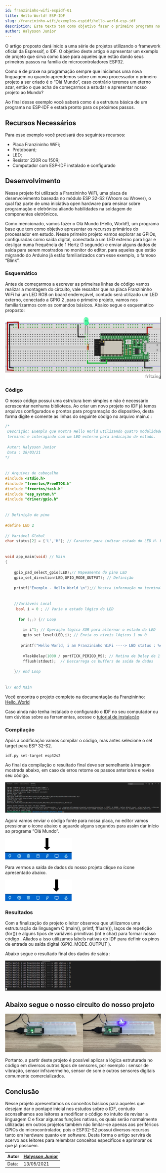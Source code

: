 ```yaml
---
id: franzininho-wifi-espidf-01
title: Hello World! ESP-IDF
slug: /franzininho-wifi/exemplos-espidf/hello-world-esp-idf
description: Este texto tem como objetivo fazer o primeiro programa no ESP-IDF para a Franzininho WIFI
author: Halysson Junior
---
```


O artigo proposto dará início a uma série de projetos utilizando o framework oficial da Espressif, o IDF. O objetivo deste artigo é apresentar um exemplo de projeto que sirva como base para aqueles que estão dando seus primeiros passos na família de microcontroladores ESP32.

Como é de praxe na programação sempre que iniciamos uma nova linguagem ou quando aprendemos sobre um novo processador o primeiro projeto a ser criado é o “Olá Mundo“, caso contrário teremos um eterno azar, então o que acha de começarmos a estudar e apresentar nosso projeto ao Mundo?

Ao final desse exemplo você saberá como é a estrutura básica de um programa no ESP-IDF e estará pronto para os próximos passos.

## Recursos Necessários

Para esse exemplo você precisará dos seguintes recursos:

- Placa Franzininho WiFi;
- Protoboard;
- LED;
- Resistor 220R ou 150R;
- Computador com ESP-IDF instalado e configurado

## Desenvolvimento

Nesse projeto foi utilizado a Franzininho WiFi, uma placa de desenvolvimento baseada no módulo ESP 32-S2 (Wroom ou Wrover), o qual faz parte de uma iniciativa open hardware para ensinar sobre programação e eletrônica aliando habilidades na soldagem de componentes eletrônicos.

Como mencionado, vamos fazer o Olá Mundo (Hello, World!), um programa base que tem como objetivo apresentar os recursos primários do processador em estudo. Nesse primeiro projeto vamos explorar as GPIOs, configuradas como saída digital, conectada a um LED externo para ligar e desligar numa frequência de 1 Hertz (1 segundo) e enviar alguns dados de saída para serem mostrados no monitor do editor, para aqueles que estão migrando do Arduino já estão familiarizados com esse exemplo, o famoso “Blink”.

### Esquemático

Antes de começarmos a escrever as primeiras linhas de código vamos realizar a montagem do circuito, vale ressaltar que na placa Franzininho WiFi há um LED RGB on board endereçável, contudo será utilizado um LED externo, conectado a GPIO 2 ,para o primeiro projeto, vamos nos familiarizarmos com os comandos básicos. Abaixo segue o esquemático proposto:

![Hello World_circuito](img/0x01-Hello-world/01-esquematico.jpg)

### Código

O nosso código possui uma estrutura bem simples e não é necessário acrescentar nenhuma biblioteca. Ao criar um novo projeto no IDF já temos arquivos configurados e prontos para programação do dispositivo, desta forma digite e comente as linhas do seguinte código no arquivo main.c :

```c
/*
 Descrição: Exemplo que mostra Hello World utilizando quatro modalidade de saída de dados por meio do
 terminal e interagindo com um LED externo para indicação de estado.

 Autor: Halysson Junior
 Data : 28/03/21
*/


// Arquivos de cabeçalho
#include <stdio.h>
#include "freertos/FreeRTOS.h"
#include "freertos/task.h"
#include "esp_system.h"
#include "driver/gpio.h"


// Definição de pino

#define LED 2

// Variável Global
char status[2] = {'L','H'}; // Caracter para indicar estado do LED H- HIGH e L - LOW


void app_main(void) // Main
{

    gpio_pad_select_gpio(LED);// Mapeamento do pino LED
    gpio_set_direction(LED,GPIO_MODE_OUTPUT); // Definição

    printf("Exemplo - Hello World \n");// Mostra informação no terminal


    //Variáveis Local
     bool i = 0 ; // Varia o estado lógico do LED

      for (;;) {// Loop

        i= i^1; // Operação lógica XOR para alternar o estado do LED
        gpio_set_level(LED,i); // Envia os níveis lógicos 1 ou 0

       printf("Hello World, i am Franzininho WiFi ----> LED status : %c \n", status[i]);

        vTaskDelay(1000 / portTICK_PERIOD_MS); // Rotina de Delay de 1 segundo
        fflush(stdout);  // Descarrega os buffers de saída de dados   

    }// end Loop


}// end Main
```

Você encontra o projeto completo na documentação da Franzininho: [Hello_World](https://github.com/Franzininho/exemplos-esp-idf)

Caso ainda não tenha instalado e configurado o IDF no seu computador ou tem dúvidas sobre as ferramentas, acesse o [tutorial de instalação](https://franzininho.github.io/docs-franzininho-site/docs/franzininho-wifi-espidf/primeiros-passos)

### Compilação

Após a codificação vamos compilar o código, mas antes selecione o set target para ESP 32-S2.

`idf.py set-target esp32s2`

Ao final da compilação o resultado final deve ser semelhante à imagem mostrada abaixo, em caso de erros retorne os passos anteriores e revise seu código.

![resultado da compilação](img/0x01-Hello-world/02-compilacao.png)

Agora  vamos enviar o código fonte para nossa placa, no editor vamos pressionar o ícone abaixo e aguarde alguns segundos para assim dar início ao programa “Olá Mundo”.

![Gravando](img/0x01-Hello-world/03-flash.png)

Para vermos a saída de dados do nosso projeto clique no ícone apresentado abaixo.

![Monitor](img/0x01-Hello-world/04-monitorar.png)

### Resultados

Com a finalização do projeto o leitor observou que utilizamos uma estruturação da linguagem C (main(), printf, fflush()), laços de repetição (for()) e alguns tipos de variáveis primitivas (int e char) para formar nosso código . Aliados a isso utilizamos labels nativas do IDF para definir os pinos de entrada ou saída digital (GPIO_MODE_OUTPUT ).

Abaixo segue o resultado final dos dados de saída :

![monitor](img/0x01-Hello-world/05-monitor.png)

## Abaixo segue o nosso circuito do nosso projeto

![Monitor](img/0x01-Hello-world/06-circuito-montado.png)

Portanto, a partir deste projeto é possível aplicar a lógica estruturada no código em diversos outros tipos de sensores, por exemplo : sensor de vibração, sensor infravermelho, sensor de som e outros sensores digitais comumente comercializados.

## Conclusão

Nesse projeto apresentamos os conceitos básicos para aqueles que desejam dar o pontapé inicial nos estudos sobre o IDF, contudo aconselhamos aos leitores a modificar o código no intuito de revisar a linguagem C e fixar algumas funções nativas, os quais serão normalmente utilizadas em outros projetos também não limitar-se apenas aos periféricos GPIOs do microcontrolador, pois o ESP32-S2 possui diversos recursos tanto em hardware quanto em software. Desta forma o artigo servirá de acervo aos leitores para relembrar conceitos específicos e aprimorar os que já possuem.

| Autor | [Halysson Junior](https://github.com/halyssonJr) |
|-------|-------------|
| Data: | 13/05/2021  |
